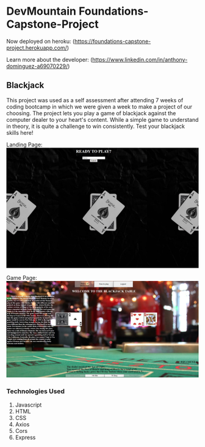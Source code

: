 # DevMountain Foundations-Capstone-Project

Now deployed on heroku: (https://foundations-capstone-project.herokuapp.com/)

Learn more about the developer: (https://www.linkedin.com/in/anthony-dominguez-a69070229/)

## Blackjack
This project was used as a self assessment after attending 7 weeks of coding bootcamp in which we were given a week to make a project of our choosing. The project lets you play a game of blackjack against the computer dealer to your heart's content. While a simple game to understand in theory, it is quite a challenge to win consistently. Test your blackjack skills here!

Landing Page:
![alt text](https://github.com/adominguez15722/Foundations-Capstone-Project/blob/main/public/images/homepage_screenshot.jpg "Landing Page Screenshot")

Game Page:
![alt text](https://github.com/adominguez15722/Foundations-Capstone-Project/blob/main/public/images/gameplay_screenshot.jpg "Game Page Screenshot")

### Technologies Used
1. Javascript
2. HTML
3. CSS
4. Axios
5. Cors
6. Express

